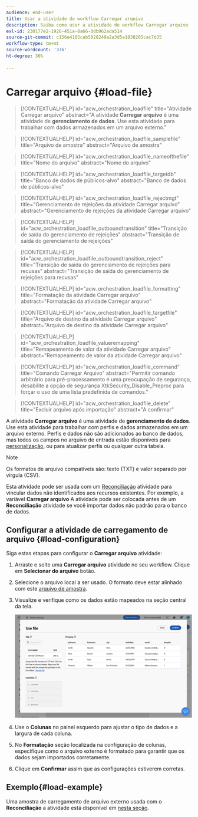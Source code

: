 ```yaml
---
audience: end-user
title: Usar a atividade do workflow Carregar arquivo
description: Saiba como usar a atividade de workflow Carregar arquivo
exl-id: 230177e2-1926-451a-8a66-0db962ada514
source-git-commit: c156e4105cab5028249a2a3d5a1838205cac7d35
workflow-type: tm+mt
source-wordcount: '376'
ht-degree: 36%

---
```


# Carregar arquivo {#load-file}

>[!CONTEXTUALHELP]
>id="acw_orchestration_loadfile"
>title="Atividade Carregar arquivo"
>abstract="A atividade **Carregar arquivo** é uma atividade de **gerenciamento de dados**. Use esta atividade para trabalhar com dados armazenados em um arquivo externo."

>[!CONTEXTUALHELP]
>id="acw_orchestration_loadfile_samplefile"
>title="Arquivo de amostra"
>abstract="Arquivo de amostra"

>[!CONTEXTUALHELP]
>id="acw_orchestration_loadfile_nameofthefile"
>title="Nome do arquivo"
>abstract="Nome do arquivo"

>[!CONTEXTUALHELP]
>id="acw_orchestration_loadfile_targetdb"
>title="Banco de dados de públicos-alvo"
>abstract="Banco de dados de públicos-alvo"

>[!CONTEXTUALHELP]
>id="acw_orchestration_loadfile_rejectmgt"
>title="Gerenciamento de rejeições da atividade Carregar arquivo"
>abstract="Gerenciamento de rejeições da atividade Carregar arquivo"

>[!CONTEXTUALHELP]
>id="acw_orchestration_loadfile_outboundtransition"
>title="Transição de saída do gerenciamento de rejeições"
>abstract="Transição de saída do gerenciamento de rejeições"

>[!CONTEXTUALHELP]
>id="acw_orchestration_loadfile_outboundtransition_reject"
>title="Transição de saída do gerenciamento de rejeições para recusas"
>abstract="Transição de saída do gerenciamento de rejeições para recusas"

>[!CONTEXTUALHELP]
>id="acw_orchestration_loadfile_formatting"
>title="Formatação da atividade Carregar arquivo"
>abstract="Formatação da atividade Carregar arquivo"

>[!CONTEXTUALHELP]
>id="acw_orchestration_loadfile_targetfile"
>title="Arquivo de destino da atividade Carregar arquivo"
>abstract="Arquivo de destino da atividade Carregar arquivo"

>[!CONTEXTUALHELP]
>id="acw_orchestration_loadfile_valueremapping"
>title="Remapeamento de valor da atividade Carregar arquivo"
>abstract="Remapeamento de valor da atividade Carregar arquivo"

>[!CONTEXTUALHELP]
>id="acw_orchestration_loadfile_command"
>title="Comando Carregar Arquivo"
>abstract="Permitir comando arbitrário para pré-processamento é uma preocupação de segurança, desabilite a opção de segurança XtkSecurity_Disable_Preproc para forçar o uso de uma lista predefinida de comandos."

>[!CONTEXTUALHELP]
>id="acw_orchestration_loadfile_delete"
>title="Excluir arquivo após importação"
>abstract="A confirmar"

A atividade **Carregar arquivo** é uma atividade de **gerenciamento de dados**. Use esta atividade para trabalhar com perfis e dados armazenados em um arquivo externo. Perfis e dados não são adicionados ao banco de dados, mas todos os campos no arquivo de entrada estão disponíveis para [personalização](../../personalization/gs-personalization.md), ou para atualizar perfis ou qualquer outra tabela.

>[!NOTE]
>Os formatos de arquivo compatíveis são: texto (TXT) e valor separado por vírgula (CSV).

Esta atividade pode ser usada com um [Reconciliação](reconciliation.md) atividade para vincular dados não identificados aos recursos existentes. Por exemplo, a variável **Carregar arquivo** A atividade pode ser colocada antes de um **Reconciliação** atividade se você importar dados não padrão para o banco de dados.

## Configurar a atividade de carregamento de arquivo {#load-configuration}

Siga estas etapas para configurar o **Carregar arquivo** atividade:

1. Arraste e solte uma **Carregar arquivo** atividade no seu workflow. Clique em **Selecionar do arquivo** botão.

1. Selecione o arquivo local a ser usado. O formato deve estar alinhado com este [arquivo de amostra](../../audience/file-audience.md#sample-file).

1. Visualize e verifique como os dados estão mapeados na seção central da tela.

   ![](../assets/load-file.png)

1. Use o **Colunas** no painel esquerdo para ajustar o tipo de dados e a largura de cada coluna.

1. No **Formatação** seção localizada na configuração de colunas, especifique como o arquivo externo é formatado para garantir que os dados sejam importados corretamente.

1. Clique em **Confirmar** assim que as configurações estiverem corretas.

## Exemplo{#load-example}

Uma amostra de carregamento de arquivo externo usada com o **Reconciliação** a atividade está disponível em [nesta seção](reconciliation.md#reconciliation-example).
